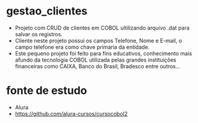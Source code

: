 # gestao_clientes
- Projeto com CRUD de clientes em COBOL ultilizando arquivo .dat para salvar os registros.
- Cliente neste projeto possui os campos Telefone, Nome e E-mail, o campo telefone era como chave primaria da entidade.
- Este pequeno projeto foi feito para fins educativos, conhecimento mais afundo da tecnologia COBOL utilizada pelas grandes instituições financeiras como CAIXA, Banco do Brasil, Bradesco entre outros...  


# fonte de estudo
- Alura 
- https://github.com/alura-cursos/cursocobol2